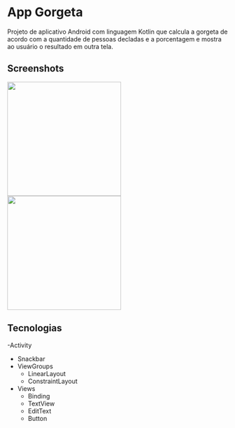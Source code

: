 # App Gorgeta
Projeto de aplicativo Android com linguagem Kotlin que calcula a gorgeta de acordo com a quantidade de pessoas decladas e a porcentagem e mostra ao usuário o resultado em outra tela.

## Screenshots

<img src="https://github.com/user-attachments/assets/d41ddbcd-ddab-462b-862e-b941779afa8b" width=260/>
<img src="https://github.com/user-attachments/assets/8eb07014-4deb-41c1-858b-7b7a2b8e52d5" width=260/> 

## Tecnologias
-Activity
- Snackbar
- ViewGroups
  - LinearLayout
  - ConstraintLayout
- Views
  - Binding
  - TextView
  - EditText
  - Button 
